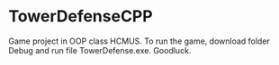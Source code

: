 ﻿# TowerDefenseCPP

Game project in OOP class HCMUS.
To run the game, download folder Debug and run file TowerDefense.exe.
Goodluck.
